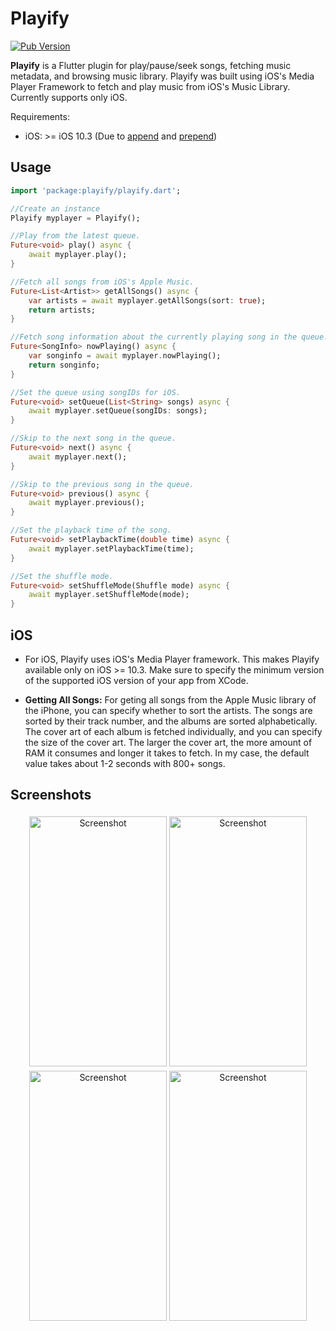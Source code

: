 # Playify

<a href="https://pub.dev/packages/playify">
  <img src="https://img.shields.io/pub/v/playify.svg?style=flat-square&label=Pub" alt="Pub Version">
</a>

<b>Playify</b> is a Flutter plugin for play/pause/seek songs, fetching music metadata, and browsing music library. Playify was built using iOS's Media Player Framework to fetch and play music from iOS's Music Library. Currently supports only iOS.

Requirements:

- iOS: >= iOS 10.3 (Due to [append](https://developer.apple.com/documentation/mediaplayer/mpmusicplayercontroller/2817539-append) and [prepend](https://developer.apple.com/documentation/mediaplayer/mpmusicplayercontroller/2817538-prepend))

## Usage

```dart
import 'package:playify/playify.dart';

//Create an instance
Playify myplayer = Playify();

//Play from the latest queue.
Future<void> play() async {
	await myplayer.play();
}

//Fetch all songs from iOS's Apple Music.
Future<List<Artist>> getAllSongs() async {
	var artists = await myplayer.getAllSongs(sort: true);
	return artists;
}

//Fetch song information about the currently playing song in the queue.
Future<SongInfo> nowPlaying() async {
	var songinfo = await myplayer.nowPlaying();
	return songinfo;
}

//Set the queue using songIDs for iOS.
Future<void> setQueue(List<String> songs) async {
	await myplayer.setQueue(songIDs: songs);
}

//Skip to the next song in the queue.
Future<void> next() async {
	await myplayer.next();
}

//Skip to the previous song in the queue.
Future<void> previous() async {
	await myplayer.previous();
}

//Set the playback time of the song.
Future<void> setPlaybackTime(double time) async {
	await myplayer.setPlaybackTime(time);
}

//Set the shuffle mode.
Future<void> setShuffleMode(Shuffle mode) async {
	await myplayer.setShuffleMode(mode);
}
```

## iOS

- For iOS, Playify uses iOS's Media Player framework. This makes Playify available only on iOS >= 10.3. Make sure to specify the minimum version of the supported iOS version of your app from XCode.

- <b>Getting All Songs:</b> For geting all songs from the Apple Music library of the iPhone, you can specify whether to sort the artists. The songs are sorted by their track number, and the albums are sorted alphabetically. The cover art of each album is fetched individually, and you can specify the size of the cover art. The larger the cover art, the more amount of RAM it consumes and longer it takes to fetch. In my case, the default value takes about 1-2 seconds with 800+ songs.

## Screenshots

<p align="center">
    <img alt="Screenshot" style="margin-top: 4px;" alt="Screenshot" src="https://raw.githubusercontent.com/iberatkaya/playify/master/example/screenshots/1.png" width="220" height="400">
    <img alt="Screenshot" style="margin-top: 4px;" alt="Screenshot" src="https://raw.githubusercontent.com/iberatkaya/playify/master/example/screenshots/2.png" width="220" height="400">
    <img alt="Screenshot" style="margin-top: 4px;" alt="Screenshot" src="https://raw.githubusercontent.com/iberatkaya/playify/master/example/screenshots/3.png" width="220" height="400">
	<img alt="Screenshot" style="margin-top: 4px;" alt="Screenshot" src="https://raw.githubusercontent.com/iberatkaya/playify/master/example/screenshots/4.png" width="220" height="400">
</p>
